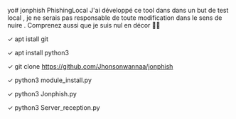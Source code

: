 yo# jonphish
PhishingLocal
J'ai développé ce tool dans dans un but de test local , je ne serais pas responsable de toute modification dans le sens de nuire .
Comprenez aussi que je suis nul en décor 🤣🤣

✓ apt istall git

✓ apt install python3

✓ git clone https://github.com/Jhonsonwannaa/jonphish

✓ python3 module_install.py

✓ python3 Jonphish.py

✓ python3 Server_reception.py
